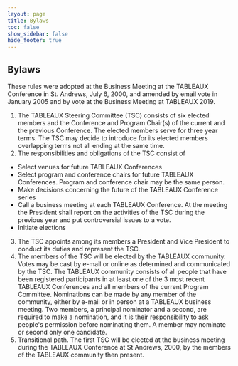```yaml
---
layout: page
title: Bylaws
toc: false
show_sidebar: false
hide_footer: true
---
```


## Bylaws 

These rules were adopted at the Business Meeting at the TABLEAUX Conference in
St. Andrews, July 6, 2000, and amended by email vote in January 2005 and by
vote at the Business Meeting at TABLEAUX 2019.


1. The TABLEAUX Steering Committee (TSC) consists of six elected members and
   the Conference and Program Chair(s) of the current and the previous
   Conference. The elected members serve for three year terms. The TSC may
   decide to introduce for its elected members overlapping terms not all ending
   at the same time.
2. The responsibilities and obligations of the TSC consist of
  * Select venues for future TABLEAUX Conferences
  * Select program and conference chairs for future TABLEAUX Conferences.
    Program and conference chair may be the same person.
  * Make decisions concerning the future of the TABLEAUX Conference series
  * Call a business meeting at each TABLEAUX Conference. At the meeting the
    President shall report on the activities of the TSC during the previous
    year and put controversial issues to a vote.
  * Initiate elections
3. The TSC appoints among its members a President and Vice President to conduct
   its duties and represent the TSC.
4. The members of the TSC will be elected by the TABLEAUX community. Votes may
   be cast by e-mail or online as determined and communicated by the TSC. The
   TABLEAUX community consists of all people that have been registered
   participants in at least one of the 3 most recent TABLEAUX Conferences and
   all members of the current Program Committee. Nominations can be made by any
   member of the community, either by e-mail or in person at a TABLEAUX
   business meeting. Two members, a principal nominator and a second, are
   required to make a nomination, and it is their responsibility to ask
   people's permission before nominating them. A member may nominate or second
   only one candidate.
5. Transitional path. The first TSC will be elected at the business meeting
   during the TABLEAUX Conference at St Andrews, 2000, by the members of the
   TABLEAUX community then present.
